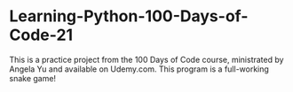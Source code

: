 # Learning-Python-100-Days-of-Code-21
This is a practice project from the 100 Days of Code course, ministrated by Angela Yu and available on Udemy.com. This program is a full-working snake game!
